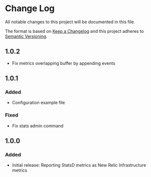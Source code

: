 # Change Log
All notable changes to this project will be documented in this file.

The format is based on [Keep a Changelog](http://keepachangelog.com/)
and this project adheres to [Semantic Versioning](http://semver.org/).

## 1.0.2
- Fix metrics overlapping buffer by appending events

## 1.0.1
### Added
- Configuration example file

### Fixed
- Fix stats admin command

## 1.0.0
### Added
- Initial release: Reporting StatsD metrics as New Relic Infrastructure metrics
